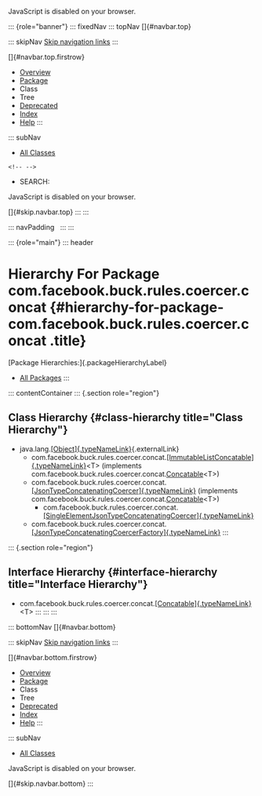<div>

JavaScript is disabled on your browser.

</div>

::: {role="banner"}
::: fixedNav
::: topNav
[]{#navbar.top}

::: skipNav
[Skip navigation links](#skip.navbar.top "Skip navigation links")
:::

[]{#navbar.top.firstrow}

-   [Overview](../../../../../../index.html)
-   [Package](package-summary.html)
-   Class
-   Tree
-   [Deprecated](../../../../../../deprecated-list.html)
-   [Index](../../../../../../index-all.html)
-   [Help](../../../../../../help-doc.html)
:::

::: subNav
-   [All Classes](../../../../../../allclasses.html)

```{=html}
<!-- -->
```
-   SEARCH:

<div>

<div>

JavaScript is disabled on your browser.

</div>

</div>

[]{#skip.navbar.top}
:::
:::

::: navPadding
 
:::
:::

::: {role="main"}
::: header
# Hierarchy For Package com.facebook.buck.rules.coercer.concat {#hierarchy-for-package-com.facebook.buck.rules.coercer.concat .title}

[Package Hierarchies:]{.packageHierarchyLabel}

-   [All Packages](../../../../../../overview-tree.html)
:::

::: contentContainer
::: {.section role="region"}
## Class Hierarchy {#class-hierarchy title="Class Hierarchy"}

-   java.lang.[[Object]{.typeNameLink}](http://docs.oracle.com/javase/7/docs/api/java/lang/Object.html?is-external=true "class or interface in java.lang"){.externalLink}
    -   com.facebook.buck.rules.coercer.concat.[[ImmutableListConcatable]{.typeNameLink}](ImmutableListConcatable.html "class in com.facebook.buck.rules.coercer.concat")\<T\>
        (implements
        com.facebook.buck.rules.coercer.concat.[Concatable](Concatable.html "interface in com.facebook.buck.rules.coercer.concat")\<T\>)
    -   com.facebook.buck.rules.coercer.concat.[[JsonTypeConcatenatingCoercer]{.typeNameLink}](JsonTypeConcatenatingCoercer.html "class in com.facebook.buck.rules.coercer.concat")
        (implements
        com.facebook.buck.rules.coercer.concat.[Concatable](Concatable.html "interface in com.facebook.buck.rules.coercer.concat")\<T\>)
        -   com.facebook.buck.rules.coercer.concat.[[SingleElementJsonTypeConcatenatingCoercer]{.typeNameLink}](SingleElementJsonTypeConcatenatingCoercer.html "class in com.facebook.buck.rules.coercer.concat")
    -   com.facebook.buck.rules.coercer.concat.[[JsonTypeConcatenatingCoercerFactory]{.typeNameLink}](JsonTypeConcatenatingCoercerFactory.html "class in com.facebook.buck.rules.coercer.concat")
:::

::: {.section role="region"}
## Interface Hierarchy {#interface-hierarchy title="Interface Hierarchy"}

-   com.facebook.buck.rules.coercer.concat.[[Concatable]{.typeNameLink}](Concatable.html "interface in com.facebook.buck.rules.coercer.concat")\<T\>
:::
:::
:::

::: bottomNav
[]{#navbar.bottom}

::: skipNav
[Skip navigation links](#skip.navbar.bottom "Skip navigation links")
:::

[]{#navbar.bottom.firstrow}

-   [Overview](../../../../../../index.html)
-   [Package](package-summary.html)
-   Class
-   Tree
-   [Deprecated](../../../../../../deprecated-list.html)
-   [Index](../../../../../../index-all.html)
-   [Help](../../../../../../help-doc.html)
:::

::: subNav
-   [All Classes](../../../../../../allclasses.html)

<div>

<div>

JavaScript is disabled on your browser.

</div>

</div>

[]{#skip.navbar.bottom}
:::
